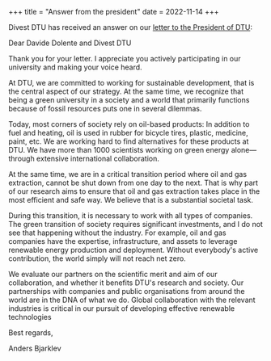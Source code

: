 +++
title = "Answer from the president"
date = 2022-11-14
+++

Divest DTU has received an answer on our [letter to the President of DTU](posts/letter-to-the-president):

Dear Davide Dolente and Divest DTU

Thank you for your letter. I appreciate you actively participating in our university and making your voice heard.

At DTU, we are committed to working for sustainable development, that is the central aspect of our strategy. At the same time, we recognize that being a green university in a society and a world that primarily functions because of fossil resources puts one in several dilemmas.

Today, most corners of society rely on oil-based products: In addition to fuel and heating, oil is used in rubber for bicycle tires, plastic, medicine, paint, etc. We are working hard to find alternatives for these products at DTU. We have more than 1000 scientists working on green energy alone—through extensive international collaboration.

At the same time, we are in a critical transition period where oil and gas extraction, cannot be shut down from one day to the next. That is why part of our research aims to ensure that oil and gas extraction takes place in the most efficient and safe way. We believe that is a substantial societal task.

During this transition, it is necessary to work with all types of companies. The green transition of society requires significant investments, and I do not see that happening without the industry. For example, oil and gas companies have the expertise, infrastructure, and assets to leverage renewable energy production and deployment. Without everybody's active contribution, the world simply will not reach net zero.

We evaluate our partners on the scientific merit and aim of our collaboration, and whether it benefits DTU's research and society. Our partnerships with companies and public organisations from around the world are in the DNA of what we do. Global collaboration with the relevant industries is critical in our pursuit of developing effective renewable technologies

Best regards,

Anders Bjarklev